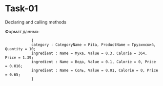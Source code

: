 # Task-01
Declaring and calling methods
         
Формат данных:

                {
                category : CategoryName = Pita, ProductName = Грузинский, Quantity = 10;
                ingredient : Name = Мука, Value = 0.3, Calorie = 364, Price = 1.39;
                ingredient : Name = Вода, Value = 0.1, Calorie = 0, Price = 0.016;
                ingredient : Name = Соль, Value = 0.01, Calorie = 0, Price = 0.65;
                }
